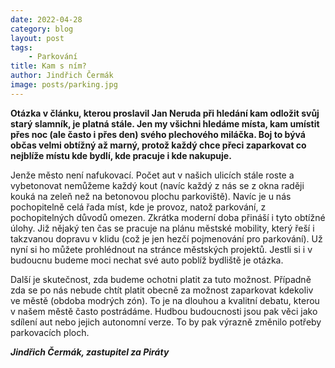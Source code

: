 ```yaml
---
date: 2022-04-28
category: blog
layout: post
tags: 
    - Parkování
title: Kam s ním?
author: Jindřich Čermák
image: posts/parking.jpg
---
```

**Otázka v článku, kterou proslavil Jan Neruda při hledání kam odložit svůj starý slamník, je platná stále. Jen my všichni hledáme místa, kam umístit přes noc (ale často i přes den) svého plechového miláčka. Boj to bývá občas velmi obtížný až marný, protož každý chce přeci zaparkovat co nejblíže místu kde bydlí, kde pracuje i kde nakupuje.**

Jenže město není nafukovací. Počet aut v našich ulicích stále roste a vybetonovat nemůžeme každý kout (navíc každý z nás se z okna raději kouká na zeleň než na betonovou plochu parkoviště). Navíc je u nás pochopitelně celá řada míst, kde je provoz, natož parkování, z pochopitelných důvodů omezen. Zkrátka moderní doba přináší i tyto obtížné úlohy. Již nějaký ten čas se pracuje na plánu městské mobility, který řeší i takzvanou dopravu v klidu (což je jen hezčí pojmenování pro parkování). Už nyní si ho můžete prohlédnout na stránce městských projektů. Jestli si i v budoucnu budeme moci nechat své auto poblíž bydliště je otázka.

Další je skutečnost, zda budeme ochotni platit za tuto možnost. Případně zda se po nás nebude chtít platit obecně za možnost zaparkovat kdekoliv ve městě (obdoba modrých zón). To je na dlouhou a kvalitní debatu, kterou v našem městě často postrádáme. Hudbou budoucnosti jsou pak věci jako sdílení aut nebo jejich autonomní verze. To by pak výrazně změnilo potřeby parkovacích ploch.

***Jindřich Čermák, zastupitel za Piráty***
